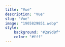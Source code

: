 ```yaml
---
title: "Vue"
description: "Vue"
slug: "Vue"
image: "1905829851.webp"
style:
    background: "#2a9d8f"
    color: "#fff"
---
```

